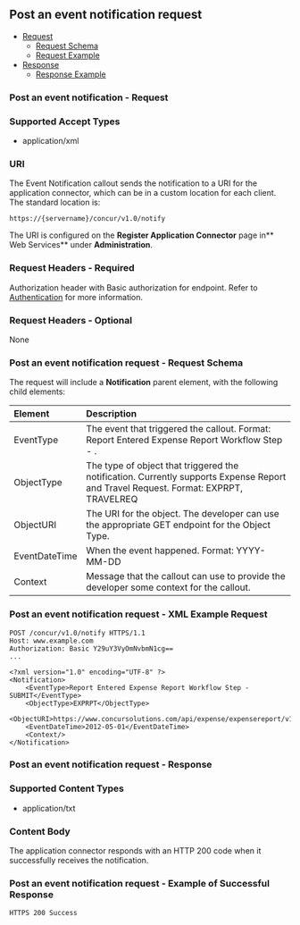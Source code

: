 
## Post an event notification request


* [Request](#post-an-event-notification-request)
  * [Request Schema](#post-an-event-notification-request-request-schema)
  * [Request Example](#post-an-event-notification-request-xml-example-request)
* [Response](#post-an-event-notification-request-response)
  * [Response Example](#post-an-event-notification-request-example-of-successful-response)

### <a name="request"></a>Post an event notification - Request

### Supported Accept Types
* application/xml

### URI
The Event Notification callout sends the notification to a URI for the application connector, which can be in a custom location for each client. The standard location is:

    https://{servername}/concur/v1.0/notify

The URI is configured on the **Register Application Connector** page in** Web Services** under **Administration**.


### Request Headers - Required
Authorization header with Basic authorization for endpoint. Refer to [Authentication][2] for more information.

### Request Headers - Optional
None

### <a name="req-schema"></a>Post an event notification request - Request Schema
The request will include a **Notification** parent element, with the following child elements:

|Element |Description |
|:------------|:-------------------------------------|
| EventType | The event that triggered the callout. Format: Report Entered Expense Report Workflow Step - <workflow step name>. |
| ObjectType | The type of object that triggered the notification. Currently supports Expense Report and Travel Request. Format: EXPRPT, TRAVELREQ |
| ObjectURI | The URI for the object. The developer can use the appropriate GET endpoint for the Object Type. |
| EventDateTime | When the event happened. Format: YYYY-MM-DD |
| Context | Message that the callout can use to provide the developer some context for the callout. |

###  <a name="req-example"></a>Post an event notification request - XML Example Request

```http
POST /concur/v1.0/notify HTTPS/1.1
Host: www.example.com
Authorization: Basic Y29uY3VyOmNvbmN1cg==
...

<?xml version="1.0" encoding="UTF-8" ?>
<Notification>
    <EventType>Report Entered Expense Report Workflow Step - SUBMIT</EventType>
    <ObjectType>EXPRPT</ObjectType>
    <ObjectURI>https://www.concursolutions.com/api/expense/expensereport/v1.1/reportfulldetails/3%Rek29$wsIY12Di3LS9$gjei%KL23</ObjectURI>
    <EventDateTime>2012-05-01</EventDateTime>
    <Context/>
</Notification>
```

### <a name="response"></a>Post an event notification request - Response

### Supported Content Types
* application/txt

### Content Body
The application connector responds with an HTTP 200 code when it successfully receives the notification.

###  <a name="res-example"></a>Post an event notification request - Example of Successful Response

    HTTPS 200 Success



[2]: #authentication
